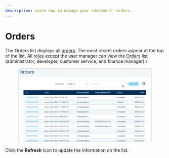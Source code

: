 ```yaml
---
description: Learn how to manage your customers' orders.
---
```


# Orders

The Orders list displays all [orders](https://www.digitalriver.com/docs/digital-river-api-reference/#tag/Orders). The most recent orders appear at the top of the list. All [roles](../../settings/users-and-roles/roles.md) except the user manager can view the [Orders](searching-for-orders.md) list (administrator, developer, customer service, and finance manager).\


<figure><img src="../../../../.gitbook/assets/1 nu orders orders page.png" alt=""><figcaption></figcaption></figure>

Click the **Refresh** icon to update the information on the list.
